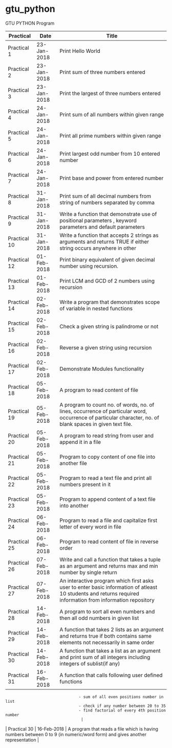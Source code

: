 # gtu_python
GTU PYTHON Program

| Practical | Date | Title |
| ----------- | --------- | ------ |
| Practical 1   | 23-Jan-2018   | Print Hello World  |
| Practical 2   | 23-Jan-2018   | Print sum of three numbers entered |
| Practical 3   | 23-Jan-2018   | Print the largest of three numbers entered |
| Practical 4   | 24-Jan-2018   | Print sum of all numbers within given range |
| Practical 5   | 24-Jan-2018   | Print all prime numbers within given range |
| Practical 6   | 24-Jan-2018   | Print largest odd number from 10 entered number  |
| Practical 7   | 24-Jan-2018   | Print base and power from entered number |
| Practical 8   | 31-Jan-2018   | Print sum of all decimal numbers from string of numbers separated by comma |
| Practical 9   | 31-Jan-2018   | Write a function that demonstrate use of positional parameters , keyword parameters and default parameters |
| Practical 10   | 31-Jan-2018   | Write a function that accepts 2 strings as arguments and returns TRUE if either string occurs anywhere in other  |
| Practical 12   | 01-Feb-2018   | Print binary equivalent of given decimal number using recursion.  |
| Practical 13   | 01-Feb-2018   | Print LCM and GCD of 2 numbers using recursion  |
| Practical 14   | 02-Feb-2018   | Write a program that demonstrates scope of variable in nested functions  |
| Practical 15   | 02-Feb-2018   | Check a given string is palindrome or not |
| Practical 16   | 02-Feb-2018   | Reverse a given string using recursion   |
| Practical 17   | 02-Feb-2018   | Demonstrate Modules functionality    |
| Practical 18   | 05-Feb-2018   | A program to read content of file    |
| Practical 19   | 05-Feb-2018   | A program to count no. of words, no. of lines, occurrence of particular word, occurrence of particular character, no. of blank spaces in given text file.    |
| Practical 20   | 05-Feb-2018   | A program to read string from user and append it in a file    |
| Practical 21   | 05-Feb-2018   | Program to copy content of one file into another file    |
| Practical 22   | 05-Feb-2018   | Program to read a text file and print all numbers present in it    |
| Practical 23   | 05-Feb-2018   | Program to append content of a text file into another    |
| Practical 24   | 06-Feb-2018   | Program to read a file and capitalize first letter of every word in file    |
| Practical 25   | 06-Feb-2018   | Program to read content of file in reverse order |
| Practical 26   | 07-Feb-2018   | Write and call a function that takes a tuple as an argument and returns max and min number by single return |
| Practical 27   | 07-Feb-2018   | An interactive program which first asks user to enter basic information of atleast 10 students and returns required information from information repository |
| Practical 28   | 14-Feb-2018   | A program to sort all even numbers and then all odd numbers in given list |
| Practical 29   | 14-Feb-2018   | A function that takes 2 lists as an argument and returns true if both contains same elements not necessarily in same order |
| Practical 30   | 14-Feb-2018   | A function that takes a list as an argument and print sum of all integers including integers of sublist(if any) |
| Practical 31   | 16-Feb-2018   | A function that calls following user defined functions 
									- sum of all even positions number in list
									- check if any number between 20 to 35
									- find factorial of every 4th position number
									 |
| Practical 30   | 16-Feb-2018   | A program that reads a file which is having numbers between 0 to 9 (in numeric/word form) and gives another representation  |									 
